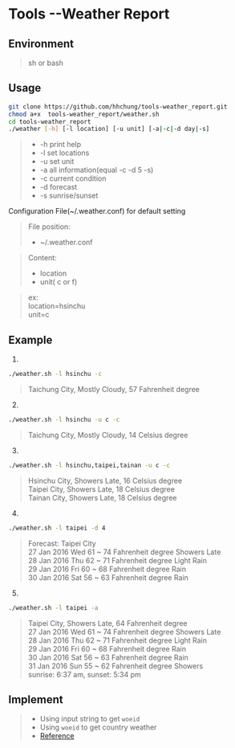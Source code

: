# Tools --Weather Report
## Environment
> sh or bash

## Usage
```bash
git clone https://github.com/hhchung/tools-weather_report.git
chmod a+x  tools-weather_report/weather.sh
cd tools-weather_report
./weather [-h] [-l location] [-u unit] [-a|-c|-d day|-s]
```

>+ -h print help
>+ -l set locations
>+ -u set unit
>+ -a all information(equal -c -d 5 -s)
>+ -c current condition
>+ -d forecast
>+ -s  sunrise/sunset

Configuration File(~/.weather.conf) for default setting
>File position:
>+ ~/.weather.conf

>Content:
>+ location
>+ unit( c or f)

> ex:<br>
> location=hsinchu<br>
> unit=c<br>

## Example
1.
 ```bash
./weather.sh -l hsinchu -c
```
>Taichung City, Mostly Cloudy, 57 Fahrenheit degree

2.
```bash
./weather.sh -l hsinchu -u c -c
```
>Taichung City, Mostly Cloudy, 14 Celsius degree

3.
```bash
./weather.sh -l hsinchu,taipei,tainan -u c -c
```
> Hsinchu City, Showers Late, 16 Celsius degree<br>
> Taipei City, Showers Late, 18 Celsius degree<br>
> Tainan City, Showers Late, 18 Celsius degree<br>

4.
```bash
./weather.sh -l taipei -d 4
```
>Forecast: Taipei City <br>
>27 Jan 2016 Wed 61 ~ 74 Fahrenheit degree Showers Late <br>
>28 Jan 2016 Thu 62 ~ 71 Fahrenheit degree Light Rain <br>
>29 Jan 2016 Fri 60 ~ 68 Fahrenheit degree Rain <br>
>30 Jan 2016 Sat 56 ~ 63 Fahrenheit degree Rain <br>

5.
```bash
./weather.sh -l taipei -a
```
>Taipei City, Showers Late, 64 Fahrenheit degree <br>
>27 Jan 2016 Wed 61 ~ 74 Fahrenheit degree Showers Late <br>
>28 Jan 2016 Thu 62 ~ 71 Fahrenheit degree Light Rain <br>
>29 Jan 2016 Fri 60 ~ 68 Fahrenheit degree Rain <br>
>30 Jan 2016 Sat 56 ~ 63 Fahrenheit degree Rain <br>
>31 Jan 2016 Sun 55 ~ 62 Fahrenheit degree Showers <br>
>sunrise: 6:37 am, sunset: 5:34 pm <br>

## Implement
> + Using input string to get `woeid`
> + Using `woeid` to get country weather
>+ [Reference](https://developer.yahoo.com/weather/documentation.html)

